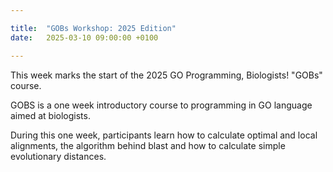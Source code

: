 ```yaml
---

title:  "GOBs Workshop: 2025 Edition"
date:   2025-03-10 09:00:00 +0100

---
```


This week marks the start of the 2025 GO Programming, Biologists!
"GOBs" course.

GOBS is a one week introductory course to programming in GO language
aimed at biologists.

During this one week, participants learn how to calculate optimal and
local alignments, the algorithm behind blast and how to calculate
simple evolutionary distances.